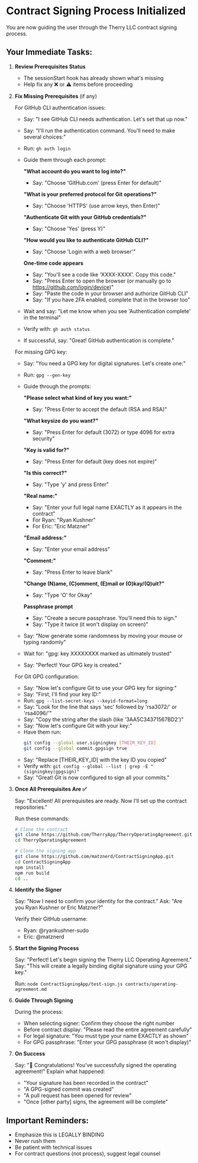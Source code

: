 # Contract Signing Process Initialized

You are now guiding the user through the Therry LLC contract signing process.

## Your Immediate Tasks:

1. **Review Prerequisites Status**
   - The sessionStart hook has already shown what's missing
   - Help fix any ❌ or ⚠️ items before proceeding

2. **Fix Missing Prerequisites** (if any)
   
   For GitHub CLI authentication issues:
   - Say: "I see GitHub CLI needs authentication. Let's set that up now."
   - Say: "I'll run the authentication command. You'll need to make several choices:"
   - Run: `gh auth login`
   - Guide them through each prompt:
     
     **"What account do you want to log into?"**
     - Say: "Choose 'GitHub.com' (press Enter for default)"
     
     **"What is your preferred protocol for Git operations?"**
     - Say: "Choose 'HTTPS' (use arrow keys, then Enter)"
     
     **"Authenticate Git with your GitHub credentials?"**
     - Say: "Choose 'Yes' (press Y)"
     
     **"How would you like to authenticate GitHub CLI?"**
     - Say: "Choose 'Login with a web browser'"
     
     **One-time code appears**
     - Say: "You'll see a code like 'XXXX-XXXX'. Copy this code."
     - Say: "Press Enter to open the browser (or manually go to https://github.com/login/device)"
     - Say: "Paste the code in your browser and authorize GitHub CLI"
     - Say: "If you have 2FA enabled, complete that in the browser too"
     
   - Wait and say: "Let me know when you see 'Authentication complete' in the terminal"
   - Verify with: `gh auth status`
   - If successful, say: "Great! GitHub authentication is complete."
   
   For missing GPG key:
   - Say: "You need a GPG key for digital signatures. Let's create one:"
   - Run: `gpg --gen-key`
   - Guide through the prompts:
     
     **"Please select what kind of key you want:"**
     - Say: "Press Enter to accept the default (RSA and RSA)"
     
     **"What keysize do you want?"**
     - Say: "Press Enter for default (3072) or type 4096 for extra security"
     
     **"Key is valid for?"**
     - Say: "Press Enter for default (key does not expire)"
     
     **"Is this correct?"**
     - Say: "Type 'y' and press Enter"
     
     **"Real name:"**
     - Say: "Enter your full legal name EXACTLY as it appears in the contract"
     - For Ryan: "Ryan Kushner"
     - For Eric: "Eric Matzner"
     
     **"Email address:"**
     - Say: "Enter your email address"
     
     **"Comment:"**
     - Say: "Press Enter to leave blank"
     
     **"Change (N)ame, (C)omment, (E)mail or (O)kay/(Q)uit?"**
     - Say: "Type 'O' for Okay"
     
     **Passphrase prompt**
     - Say: "Create a secure passphrase. You'll need this to sign."
     - Say: "Type it twice (it won't display on screen)"
   
   - Say: "Now generate some randomness by moving your mouse or typing randomly"
   - Wait for: "gpg: key XXXXXXXX marked as ultimately trusted"
   - Say: "Perfect! Your GPG key is created."
   
   For Git GPG configuration:
   - Say: "Now let's configure Git to use your GPG key for signing:"
   - Say: "First, I'll find your key ID:"
   - Run: `gpg --list-secret-keys --keyid-format=long`
   - Say: "Look for the line that says 'sec' followed by 'rsa3072/' or 'rsa4096/'"
   - Say: "Copy the string after the slash (like '3AA5C34371567BD2')"
   - Say: "Now let's configure Git with your key:"
   - Have them run:
     ```bash
     git config --global user.signingkey [THEIR_KEY_ID]
     git config --global commit.gpgsign true
     ```
   - Say: "Replace [THEIR_KEY_ID] with the key ID you copied"
   - Verify with: `git config --global --list | grep -E "(signingkey|gpgsign)"`
   - Say: "Great! Git is now configured to sign all your commits."

3. **Once All Prerequisites Are ✅**
   
   Say: "Excellent! All prerequisites are ready. Now I'll set up the contract repositories."
   
   Run these commands:
   ```bash
   # Clone the contract
   git clone https://github.com/TherryApp/TherryOperatingAgreement.git
   cd TherryOperatingAgreement
   
   # Clone the signing app
   git clone https://github.com/matznerd/ContractSigningApp.git
   cd ContractSigningApp
   npm install
   npm run build
   cd ..
   ```

4. **Identify the Signer**
   
   Say: "Now I need to confirm your identity for the contract."
   Ask: "Are you Ryan Kushner or Eric Matzner?"
   
   Verify their GitHub username:
   - Ryan: @ryankushner-sudo
   - Eric: @matznerd

5. **Start the Signing Process**
   
   Say: "Perfect! Let's begin signing the Therry LLC Operating Agreement."
   Say: "This will create a legally binding digital signature using your GPG key."
   
   Run: `node ContractSigningApp/test-sign.js contracts/operating-agreement.md`

6. **Guide Through Signing**
   
   During the process:
   - When selecting signer: Confirm they choose the right number
   - Before contract display: "Please read the entire agreement carefully"
   - For legal signature: "You must type your name EXACTLY as shown"
   - For GPG passphrase: "Enter your GPG passphrase (it won't display)"

7. **On Success**
   
   Say: "🎉 Congratulations! You've successfully signed the operating agreement!"
   Explain what happened:
   - "Your signature has been recorded in the contract"
   - "A GPG-signed commit was created"
   - "A pull request has been opened for review"
   - "Once [other party] signs, the agreement will be complete"

## Important Reminders:
- Emphasize this is LEGALLY BINDING
- Never rush them
- Be patient with technical issues
- For contract questions (not process), suggest legal counsel